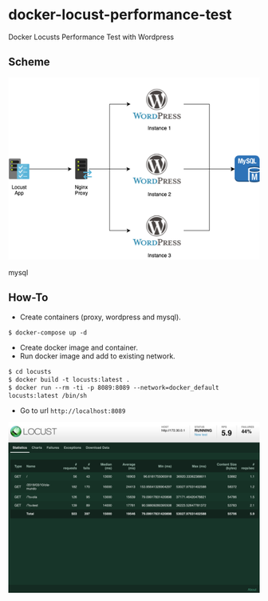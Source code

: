 # docker-locust-performance-test
Docker Locusts Performance Test with Wordpress

## Scheme

![Screenshot](Diagram-Locust.png)

mysql
## How-To

*  Create containers (proxy, wordpress and mysql).

```
$ docker-compose up -d
```

* Create docker image and container.
* Run docker image and add to existing network.

```
$ cd locusts
$ docker build -t locusts:latest .
$ docker run --rm -ti -p 8089:8089 --network=docker_default locusts:latest /bin/sh
```

* Go to url `http://localhost:8089` 

![Screenshot](Locust.png)
